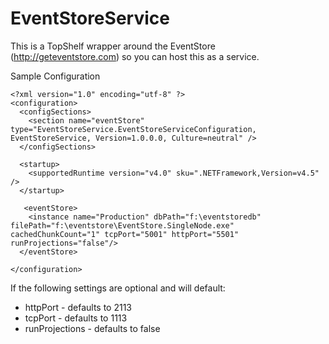 EventStoreService
=================

This is a TopShelf wrapper around the EventStore (http://geteventstore.com) so you can host this as a service.


Sample Configuration

    <?xml version="1.0" encoding="utf-8" ?>
    <configuration>
      <configSections>
        <section name="eventStore" type="EventStoreService.EventStoreServiceConfiguration, EventStoreService, Version=1.0.0.0, Culture=neutral" />
      </configSections>
       
      <startup> 
        <supportedRuntime version="v4.0" sku=".NETFramework,Version=v4.5" />
      </startup>
     
       <eventStore>
        <instance name="Production" dbPath="f:\eventstoredb" filePath="f:\eventstore\EventStore.SingleNode.exe" cachedChunkCount="1" tcpPort="5001" httpPort="5501" runProjections="false"/>
      </eventStore>
      
    </configuration>

If the following settings are optional and will default:

* httpPort - defaults to 2113
* tcpPort - defaults to 1113
* runProjections - defaults to false
